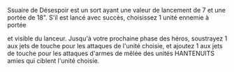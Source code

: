 Ssuaire de Désespoir est un sort ayant
une valeur de lancement de 7 et une
portée de 18". S'il est lancé avec succès,
choisissez 1 unité ennemie à portée

et visible du lanceur. Jusqu'à votre
prochaine phase des héros, soustrayez 1
aux jets de touche pour les attaques de
l'unité choisie, et ajoutez 1 aux jets de
touche pour les attaques d'armes de
mêlée des unités HANTENUITS amies
qui ciblent l'unité choisie.
